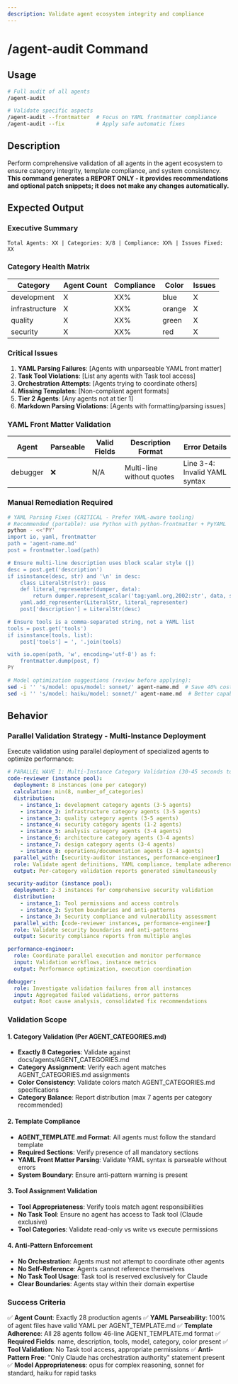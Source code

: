 ```yaml
---
description: Validate agent ecosystem integrity and compliance
---
```


# /agent-audit Command

## Usage

```bash
# Full audit of all agents
/agent-audit

# Validate specific aspects
/agent-audit --frontmatter  # Focus on YAML frontmatter compliance
/agent-audit --fix          # Apply safe automatic fixes
```

## Description

Perform comprehensive validation of all agents in the agent ecosystem to ensure category integrity, template compliance, and system consistency. **This command generates a REPORT ONLY - it provides recommendations and optional patch snippets; it does not make any changes automatically.**

## Expected Output

### Executive Summary

```text
Total Agents: XX | Categories: X/8 | Compliance: XX% | Issues Fixed: XX
```

### Category Health Matrix

| Category | Agent Count | Compliance | Color | Issues |
|----------|------------|------------|-------|--------|
| development | X | XX% | blue | X |
| infrastructure | X | XX% | orange | X |
| quality | X | XX% | green | X |
| security | X | XX% | red | X |

### Critical Issues

1. **YAML Parsing Failures**: [Agents with unparseable YAML front matter]
2. **Task Tool Violations**: [List any agents with Task tool access]
3. **Orchestration Attempts**: [Agents trying to coordinate others]
4. **Missing Templates**: [Non-compliant agent formats]
5. **Tier 2 Agents**: [Any agents not at tier 1]
6. **Markdown Parsing Violations**: [Agents with formatting/parsing issues]

### YAML Front Matter Validation

| Agent | Parseable | Valid Fields | Description Format | Error Details |
|-------|-----------|--------------|-------------------|---------------|
| debugger | ❌ | N/A | Multi-line without quotes | Line 3-4: Invalid YAML syntax |

### Manual Remediation Required

```bash
# YAML Parsing Fixes (CRITICAL - Prefer YAML-aware tooling)
# Recommended (portable): use Python with python-frontmatter + PyYAML
python - <<'PY'
import io, yaml, frontmatter
path = 'agent-name.md'
post = frontmatter.load(path)

# Ensure multi-line description uses block scalar style (|)
desc = post.get('description')
if isinstance(desc, str) and '\n' in desc:
    class LiteralStr(str): pass
    def literal_representer(dumper, data):
        return dumper.represent_scalar('tag:yaml.org,2002:str', data, style='|')
    yaml.add_representer(LiteralStr, literal_representer)
    post['description'] = LiteralStr(desc)

# Ensure tools is a comma-separated string, not a YAML list
tools = post.get('tools')
if isinstance(tools, list):
    post['tools'] = ', '.join(tools)

with io.open(path, 'w', encoding='utf-8') as f:
    frontmatter.dump(post, f)
PY

# Model optimization suggestions (review before applying):
sed -i '' 's/model: opus/model: sonnet/' agent-name.md  # Save 40% cost
sed -i '' 's/model: haiku/model: sonnet/' agent-name.md  # Better capability
```

## Behavior

### Parallel Validation Strategy - Multi-Instance Deployment

Execute validation using parallel deployment of specialized agents to optimize performance:

```yaml
# PARALLEL WAVE 1: Multi-Instance Category Validation (30-45 seconds total)
code-reviewer (instance pool):
  deployment: 8 instances (one per category)
  calculation: min(8, number_of_categories)
  distribution:
    - instance_1: development category agents (3-5 agents)
    - instance_2: infrastructure category agents (3-5 agents)
    - instance_3: quality category agents (3-5 agents)
    - instance_4: security category agents (1-2 agents)
    - instance_5: analysis category agents (3-4 agents)
    - instance_6: architecture category agents (3-4 agents)
    - instance_7: design category agents (3-4 agents)
    - instance_8: operations/documentation agents (3-4 agents)
  parallel_with: [security-auditor instances, performance-engineer]
  role: Validate agent definitions, YAML compliance, template adherence
  output: Per-category validation reports generated simultaneously

security-auditor (instance pool):
  deployment: 2-3 instances for comprehensive security validation
  distribution:
    - instance_1: Tool permissions and access controls
    - instance_2: System boundaries and anti-patterns
    - instance_3: Security compliance and vulnerability assessment
  parallel_with: [code-reviewer instances, performance-engineer]
  role: Validate security boundaries and anti-patterns
  output: Security compliance reports from multiple angles

performance-engineer:
  role: Coordinate parallel execution and monitor performance
  input: Validation workflows, instance metrics
  output: Performance optimization, execution coordination

debugger:
  role: Investigate validation failures from all instances
  input: Aggregated failed validations, error patterns
  output: Root cause analysis, consolidated fix recommendations
```

### Validation Scope

#### 1. Category Validation (Per AGENT_CATEGORIES.md)

- **Exactly 8 Categories**: Validate against docs/agents/AGENT_CATEGORIES.md
- **Category Assignment**: Verify each agent matches AGENT_CATEGORIES.md assignments
- **Color Consistency**: Validate colors match AGENT_CATEGORIES.md specifications
- **Category Balance**: Report distribution (max 7 agents per category recommended)

#### 2. Template Compliance

- **AGENT_TEMPLATE.md Format**: All agents must follow the standard template
- **Required Sections**: Verify presence of all mandatory sections
- **YAML Front Matter Parsing**: Validate YAML syntax is parseable without errors
- **System Boundary**: Ensure anti-pattern warning is present

#### 3. Tool Assignment Validation

- **Tool Appropriateness**: Verify tools match agent responsibilities
- **No Task Tool**: Ensure no agent has access to Task tool (Claude exclusive)
- **Tool Categories**: Validate read-only vs write vs execute permissions

#### 4. Anti-Pattern Enforcement

- **No Orchestration**: Agents must not attempt to coordinate other agents
- **No Self-Reference**: Agents cannot reference themselves
- **No Task Tool Usage**: Task tool is reserved exclusively for Claude
- **Clear Boundaries**: Agents stay within their domain expertise

### Success Criteria

✅ **Agent Count**: Exactly 28 production agents
✅ **YAML Parseability**: 100% of agent files have valid YAML per AGENT_TEMPLATE.md
✅ **Template Adherence**: All 28 agents follow 46-line AGENT_TEMPLATE.md format
✅ **Required Fields**: name, description, tools, model, category, color present
✅ **Tool Validation**: No Task tool access, appropriate permissions
✅ **Anti-Pattern Free**: "Only Claude has orchestration authority" statement present
✅ **Model Appropriateness**: opus for complex reasoning, sonnet for standard, haiku for rapid tasks
